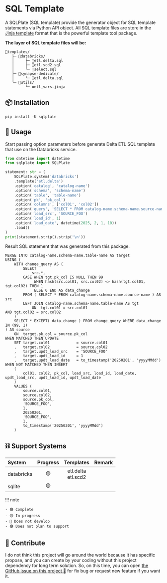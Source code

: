 # SQL Template

A SQLPlate (SQL template) provide the generator object for SQL template statements
via Python API object.
All SQL template files are store in the [Jinja template](https://jinja.palletsprojects.com/en/stable/templates/)
format that is the powerful template tool package.

**The layer of SQL template files will be:**

```text
📂templates/
   ├─ 📂databricks/
   │     ├─ 📜etl.delta.sql
   │     ├─ 📜etl.scd2.sql
   │     ╰─ 📜select.sql
   ├─ 📂synapse-dedicate/
   │     ╰─ 📜etl.delta.sql
   ╰─ 📂utils/
         ╰─ ⚙️etl_vars.jinja
```

## :package: Installation

```shell
pip install -U sqlplate
```

## :fork_and_knife: Usage

Start passing option parameters before generate Delta ETL SQL template that use
on the Databricks service.

```python
from datetime import datetime
from sqlplate import SQLPlate

statement: str = (
    SQLPlate.system('databricks')
    .template('etl.delta')
    .option('catalog', 'catalog-name')
    .option('schema', 'schema-name')
    .option('table', 'table-name')
    .option('pk', 'pk_col')
    .option('columns', ['col01', 'col02'])
    .option('query', 'SELECT * FROM catalog-name.schema-name.source-name')
    .option('load_src', 'SOURCE_FOO')
    .option('load_id', 1)
    .option('load_date', datetime(2025, 2, 1, 10))
    .load()
)
print(statement.strip().strip('\n'))
```

Result SQL statement that was generated from this package.

```text
MERGE INTO catalog-name.schema-name.table-name AS target
USING (
    WITH change_query AS (
        SELECT
            src.*,
        CASE WHEN tgt.pk_col IS NULL THEN 99
             WHEN hash(src.col01, src.col02) <> hash(tgt.col01, tgt.col02) THEN 1
             ELSE 0 END AS data_change
        FROM ( SELECT * FROM catalog-name.schema-name.source-name ) AS src
        LEFT JOIN catalog-name.schema-name.table-name AS tgt
            ON  tgt.col01 = src.col01
AND tgt.col02 = src.col02
    )
    SELECT * EXCEPT( data_change ) FROM change_query WHERE data_change IN (99, 1)
) AS source
    ON  target.pk_col = source.pk_col
WHEN MATCHED THEN UPDATE
    SET target.col01            = source.col01
    ,   target.col02            = source.col02
    ,   target.updt_load_src    = 'SOURCE_FOO'
    ,   target.updt_load_id     = 1
    ,   target.updt_load_date   = to_timestamp('20250201', 'yyyyMMdd')
WHEN NOT MATCHED THEN INSERT
    (
        col01, col02, pk_col, load_src, load_id, load_date, updt_load_src, updt_load_id, updt_load_date
    )
    VALUES (
        source.col01,
        source.col02,
        source.pk_col,
        'SOURCE_FOO',
        1,
        20250201,
        'SOURCE_FOO',
        1,
        to_timestamp('20250201', 'yyyyMMdd')
    )
```

## :chains: Support Systems

| System     | Progress |       Templates       | Remark  |
|:-----------|:--------:|:---------------------:|---------|
| databricks |    🟡    | etl.delta<br>etl.scd2 |         |
| sqlite     |    🟡    |                       |         |

!!! note

    - 🟢 Complete
    - 🟡 In progress
    - 🔴 Does not develop
    - 🟣 Does not plan to support

## :speech_balloon: Contribute

I do not think this project will go around the world because it has specific propose,
and you can create by your coding without this project dependency for long term
solution. So, on this time, you can open [the GitHub issue on this project :raised_hands:](https://github.com/korawica/sqlplate/issues)
for fix bug or request new feature if you want it.
